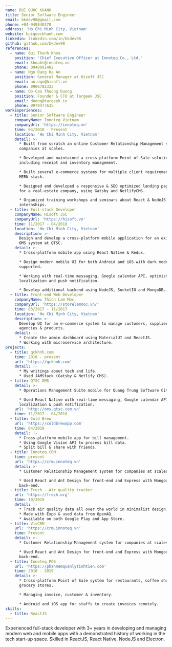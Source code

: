```yaml
---
name: BUI QUOC KHANH
title: Senior Software Engineer
email: bkdev98@gmail.com
phone: +84-949840370
address: 'Ho Chi Minh City, Vietnam'
website: buiquockhanh.com
linkedin: linkedin.com/in/bkdev98
github: github.com/bkdev98
references:
  - name: Bui Thanh Khoa
    position: 'Chief Executive Officer at Innoteq Co., Ltd.'
    email: khoabt@innoteq.vn
    phone: 0948091402
  - name: Ngo Dang Ha An
    position: General Manager at Hisoft JSC
    email: an.ngo@hisoft.vn
    phone: 0906782333
  - name: Do Cao Thuong Duong
    position: Founder & CTO at Targeek JSC
    email: duong@targeek.io
    phone: 0979477635
workExperiences:
  - title: Senior Software Engineer
    companyName: Innoteq Vietnam
    companyUrl: 'https://innoteq.vn'
    time: 04/2018 - Present
    location: 'Ho Chi Minh City, Vietnam'
    detail: >-
      * Built from scratch an online Customer Relationship Management system for
      companies at scales.

      * Developed and maintained a cross-platform Point of Sale solution,
      including receipt and inventory management.

      * Built several e-commerce systems for multiple client requirements using
      MERN stack.

      * Designed and developed a responsive & SEO optimized landing page system
      for a real-estate company, using Gatsby and NetlifyCMS.

      * Organized training workshops and seminars about React & NodeJS for
      internships.
  - title: Full-stack Developer
    companyName: Hisoft JSC
    companyUrl: 'https://hisoft.vn'
    time: 11/2017 - 04/2018
    location: 'Ho Chi Minh City, Vietnam'
    description: >-
      Design and develop a cross-platform mobile application for an existence
      OMS system at QTSC.
    detail: >-
      * Cross-platform mobile app using React Native & Redux.

      * Design modern mobile UI for both Android and iOS with dark mode
      supported.

      * Working with real-time messaging, Google calendar API, optimistic UI,
      localization and push notification.

      * Develop additional backend using NodeJS, SocketIO and MongoDB.
  - title: Front-end Web Developer
    companyName: Thich Lam Moc
    companyUrl: 'https://storelammoc.vn/'
    time: 03/2017 - 11/2017
    location: 'Ho Chi Minh City, Vietnam'
    description: >-
      Develop UI for an e-commerce system to manage customers, suppliers,
      agencies & products.
    detail: |-
      * Create the admin dashboard using MaterialUI and ReactJS.
      * Working with microservice architecture.
projects:
  - title: qckhnh.com
    time: 2018 - present
    url: 'https://qckhnh.com'
    detail: |-
      * My writings about tech and life.
      * Used JAMStack (Gatsby & Netlify CMS).
  - title: QTSC OMS
    detail: >-
      * Operations Management Suite mobile for Quang Trung Software City.

      * Used React Native with real-time messaging, Google calendar API,
      localization & push notification.
    url: 'http://oms.qtsc.com.vn'
    time: 11/2017 - 04/2018
  - title: Cold Brew
    url: 'https://coldbrewapp.com'
    time: 04/2019
    detail: |-
      * Cross-platform mobile app for bill management.
      * Using Google Vision API to process bill data.
      * Split bill & share with friends.
  - title: Innoteq CRM
    time: present
    url: 'https://crm.innoteq.vn'
    detail: >-
      * Customer Relationship Management system for companies at scales.

      * Used React and Ant Design for front-end and Express with Mongoose for
      back-end.
  - title: Frezh - Air quality tracker
    url: 'https://frezh.org'
    time: 10/2019
    detail: |-
      * Track air quality data all over the world in minimalist design.
      * Made with Expo & used data from OpenAQ.
      * Available on both Google Play and App Store.
  - title: VisCRM
    url: 'https://crm.innoteq.vn'
    time: Present
    detail: >-
      * Customer Relationship Management system for companies at scales.

      * Used React and Ant Design for front-end and Express with Mongoose for
      back-end.
  - title: Innoteq POS
    url: 'https://phanmemquanlytinhtien.com'
    time: 2018 - 2019
    detail: >-
      * Cross-platform Point of Sale system for restaurants, coffee shops and
      grocery stores.

      * Managing invoice, customer & inventory.

      * Android and iOS app for staffs to create invoices remotely.
skills:
  - title: ReactJS
---
```

Experienced full-stack developer with 3+ years in developing and managing modern web and mobile apps with a demonstrated history of working in the tech start-up space. Skilled in ReactJS, React Native, NodeJS and Electron.
